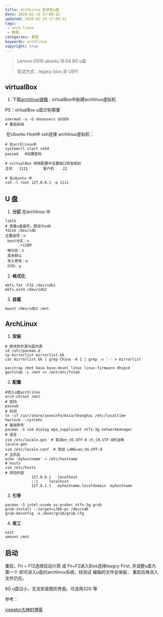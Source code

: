 ```yaml
---
title: archLinux 安装到u盘
date: 2020-02-19 17:09:12
updated: 2020-02-19 17:09:12
tags:
 - arch linux
 - 教程
categories: 教程
keywords: archlinux
copyright: true
---
```


> Lenovo G510    ubuntu 18.04   8G u盘
>
> 启动方式：legacy bios  非 UEFI

## virtualBox

1. 下载[archlinux镜像](https://mirrors.tuna.tsinghua.edu.cn/archlinux/iso/) , virtualBox中新建archlinux虚拟机

PS：virtualBox u盘识别需要

```
usermod -a -G vboxusers $USER
# 重启系统
```

​    在Ubuntu Host中 ssh连接 archlinux虚拟机：

<!-- more -->

```
# 在archlinux中
systemctl start sshd
passwd   #设置密码

# virtualBox 网络配置中设置端口转发规则
主机   1111       客户机    22

# 在ubuntu 中
ssh -l root 127.0.0.1 -p 1111
```

## U 盘

1. **分区**      在archlinux 中

```
lsblk   
# 查看u盘盘符，假设为sdb
fdisk /dev/sdb
主要选项：o
 boot分区：n
       +128M
 根分区：n
 其余默认
 写入修改：w
 打印: p
```

2. **格式化** 

```
mkfs.fat -F32 /dev/sdb1
mkfs.ext4 /dev/sdb2
```

3.  **挂载**

```
mount /dev/sdb2 /mnt
```

## ArchLinux

1. **安装**

```
# 修改软件源为国内源
cd /etc/pacman.d
cp mirrorlist mirrorlist.bk
cat mirrorlist.bk | grep China -A 1 | grep -v '-' > mirrorlist

pacstrap /mnt base base-devel linux linux-firmware dhcpcd
genfstab -L /mnt >> /mnt/etc/fstab
```

2.  **配置**

```
#进入u盘archlinux
arch-chroot /mnt
# 密码
passwd
# 时间
ln -sf /usr/share/zoneinfo/Asia/Shanghai /etc/localtime
hwclock --systohc
# 基础软件
pacman -S vim dialog wpa_supplicant ntfs-3g networkmanager
# 语言
vim /etc/locale.gen  # 取消en_US.UTF-8 zh_CN.UTF-8的注释
locale-gen
vim /etc/locale.conf  # 添加 LANG=en_US.UTF-8
# 主机名
echo 'myhostname' > /etc/hostname
# hosts
vim /etc/hosts
# 添加内容 
			127.0.0.1	localhost
			::1		localhost
			127.0.1.1	myhostname.localdomain	myhostname
```

3. **引导**

```
pacman -S intel-ucode os-prober ntfs-3g grub
grub-install --target=i386-pc /dev/sdb
grub-mkconfig -o /boot/grub/grub.cfg
```

4.  **收工**

```
exit
umount /mnt
```

## 启动

重启，Fn + F12选择启动介质  或 Fn+F2进入Bios选择leagcy First, 并调整u盘为第一个 即可进入u盘的archlinux系统，经测试 编辑的文件会保留， 重启后再进入文件仍在。

8G u盘过小，无法安装图形界面。可选用32G 等



参考：

[viseator大神的博客](https://www.viseator.com/2017/05/17/arch_install/)